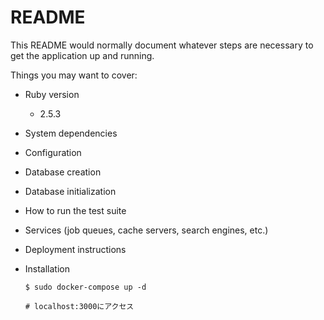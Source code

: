 # README

This README would normally document whatever steps are necessary to get the
application up and running.

Things you may want to cover:

* Ruby version
  * 2.5.3

* System dependencies

* Configuration

* Database creation

* Database initialization

* How to run the test suite

* Services (job queues, cache servers, search engines, etc.)

* Deployment instructions

* Installation
  ```
  $ sudo docker-compose up -d

  # localhost:3000にアクセス
  ```
